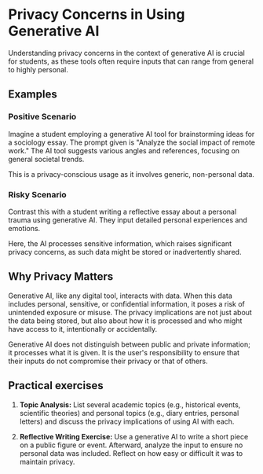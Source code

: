 # Privacy Concerns in Using Generative AI

Understanding privacy concerns in the context of generative AI is crucial for students, as these tools often require inputs that can range from general to highly personal.

## Examples

### Positive Scenario
Imagine a student employing a generative AI tool for brainstorming ideas for a sociology essay. The prompt given is "Analyze the social impact of remote work." The AI tool suggests various angles and references, focusing on general societal trends.

This is a privacy-conscious usage as it involves generic, non-personal data.

### Risky Scenario
Contrast this with a student writing a reflective essay about a personal trauma using generative AI. They input detailed personal experiences and emotions.

Here, the AI processes sensitive information, which raises significant privacy concerns, as such data might be stored or inadvertently shared.

## Why Privacy Matters
Generative AI, like any digital tool, interacts with data. When this data includes personal, sensitive, or confidential information, it poses a risk of unintended exposure or misuse. The privacy implications are not just about the data being stored, but also about how it is processed and who might have access to it, intentionally or accidentally.

Generative AI does not distinguish between public and private information; it processes what it is given. It is the user's responsibility to ensure that their inputs do not compromise their privacy or that of others.

## Practical exercises

1. **Topic Analysis:** List several academic topics (e.g., historical events, scientific theories) and personal topics (e.g., diary entries, personal letters) and discuss the privacy implications of using AI with each.

1. **Reflective Writing Exercise:** Use a generative AI to write a short piece on a public figure or event. Afterward, analyze the input to ensure no personal data was included. Reflect on how easy or difficult it was to maintain privacy.